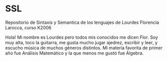 # SSL
Repositorio de Sintaxis y Semantica de los lenguajes de Lourdes Florencia Larocca, curso K2006

Hola! Mi nombre es Lourdes pero todos mis conocidos me dicen Flor. Soy muy alta, toco la guitarra, me gusta mucho jugar ajedrez, escribir y leer, y escucho música de muchos géneros distintos. Mi materia favorita de primer año fue Análisis Matemático y la que menos me gustó fue Álgebra.
